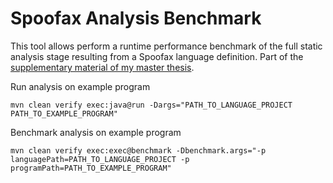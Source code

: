 # Spoofax Analysis Benchmark

This tool allows perform a runtime performance benchmark of the full static analysis stage resulting from a Spoofax language definition. Part of the [supplementary material of my master thesis](https://github.com/jessetilro/thesis).

Run analysis on example program
```shell
mvn clean verify exec:java@run -Dargs="PATH_TO_LANGUAGE_PROJECT PATH_TO_EXAMPLE_PROGRAM"
```

Benchmark analysis on example program
```shell
mvn clean verify exec:exec@benchmark -Dbenchmark.args="-p languagePath=PATH_TO_LANGUAGE_PROJECT -p programPath=PATH_TO_EXAMPLE_PROGRAM"
```
